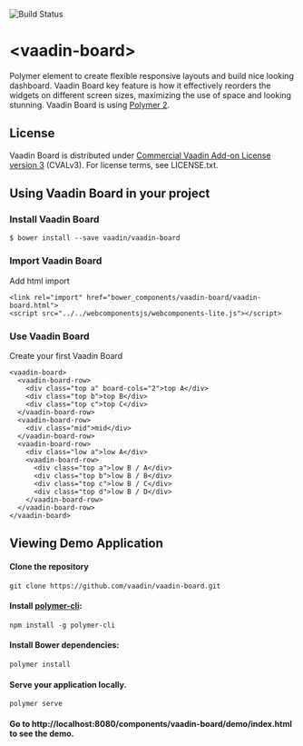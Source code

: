 ![Build Status](https://travis-ci.org/vaadin/vaadin-board.svg?branch=master)

# \<vaadin-board\>

Polymer element to create flexible responsive layouts and build nice looking dashboard.
Vaadin Board key feature is how it effectively reorders the widgets on different screen sizes, maximizing the use of space and looking stunning.
Vaadin Board is using [Polymer 2](https://github.com/polymer/polymer/tree/2.0-preview).

## License

Vaadin Board is distributed under [Commercial Vaadin Add-on License version 3](http://vaadin.com/license/cval-3) (CVALv3). For license terms, see LICENSE.txt.

## Using Vaadin Board in your project

### Install Vaadin Board
```
$ bower install --save vaadin/vaadin-board
```

### Import Vaadin Board
 Add html import
```
<link rel="import" href="bower_components/vaadin-board/vaadin-board.html">
<script src="../../webcomponentsjs/webcomponents-lite.js"></script>
```
### Use Vaadin Board
 Create your first Vaadin Board
```
<vaadin-board>
  <vaadin-board-row>
    <div class="top a" board-cols="2">top A</div>
    <div class="top b">top B</div>
    <div class="top c">top C</div>
  </vaadin-board-row>
  <vaadin-board-row>
    <div class="mid">mid</div>
  </vaadin-board-row>
  <vaadin-board-row>
    <div class="low a">low A</div>
    <vaadin-board-row>
      <div class="top a">low B / A</div>
      <div class="top b">low B / B</div>
      <div class="top c">low B / C</div>
      <div class="top d">low B / D</div>
    </vaadin-board-row>
  </vaadin-board-row>
</vaadin-board>
```

## Viewing Demo Application

#### Clone the repository
`git clone https://github.com/vaadin/vaadin-board.git`
#### Install [polymer-cli](https://www.npmjs.com/package/polyserve):
`npm install -g polymer-cli`
#### Install Bower dependencies:
`polymer install`
#### Serve your application locally.
`polymer serve`
#### Go to http://localhost:8080/components/vaadin-board/demo/index.html to see the demo.

